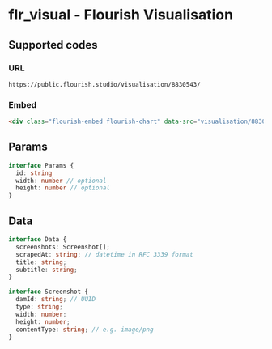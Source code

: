 # flr_visual - Flourish Visualisation

## Supported codes

### URL

```
https://public.flourish.studio/visualisation/8830543/ 
```

### Embed

```html
<div class="flourish-embed flourish-chart" data-src="visualisation/8830543"><script src="https://public.flourish.studio/resources/embed.js"></script></div> 
```

## Params

```ts
interface Params {
  id: string
  width: number // optional
  height: number // optional
}
```

## Data

```ts
interface Data {
  screenshots: Screenshot[];
  scrapedAt: string; // datetime in RFC 3339 format
  title: string;
  subtitle: string;
}

interface Screenshot {
  damId: string; // UUID
  type: string;
  width: number;
  height: number;
  contentType: string; // e.g. image/png
}
```
